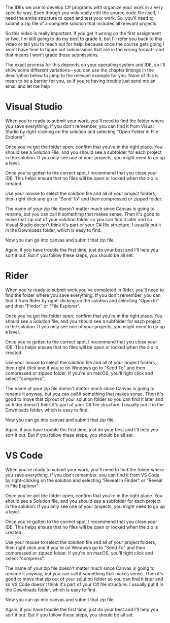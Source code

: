 The IDEs we use to develop C# programs with organize your work in a very specific way. Even though you only really edit the source code file itself, I need the entire structure to open and test your work. So, you'll need to submit a zip file of a complete solution that includes all relevant projects.

So this video is really important. If you get it wrong on the first assignment or two, I'm still going to do my best to grade it, but I'll refer you back to this video or tell you to reach out for help, because once the course gets going I won't have time to figure out submissions that are in the wrong format--and that means I won't grade those submissions.

The exact process for this depends on your operating system and IDE, so I'll show some different variations--you can use the chapter timings in the description below to jump to the relevant example for you. None of this is mean to be a barrier for you, so if you're having trouble just send me an email and let me help

# Visual Studio

When you're ready to submit your work, you'll need to find the folder where you save everything. If you don't remember, you can find it from Visual Studio by right-clicking on the solution and selecting "Open Folder in File Explorer".

Once you've got the folder open, confirm that you're in the right place. You should see a Solution File, and you should see a subfolder for each project in the solution. If you only see one of your projects, you might need to go up a level.

Once you're gotten to the correct spot, I recommend that you close your IDE. This helps ensure that no files will be open or locked when the zip is created.

Use your mouse to select the solution file and all of your project folders, then right click and go to "Send To" and then compressed or zipped folder. 

The name of your zip file doesn't matter much since Canvas is going to rename, but you can call it something that makes sense. Then it's good to move that zip out of your solution folder so you can find it later and so Visual Studio doesn't think it's part of your C# file structure. I usually put it in the Downloads folder, which is easy to find.

Now you can go into canvas and submit that zip file.

Again, if you have trouble the first time, just do your best and I'll help you sort it out. But if you follow these steps, you should be all set.

# Rider

When you're ready to submit work you've completed in Rider, you'll need to find the folder where you save everything. If you don't remember, you can find it from Rider by right-clicking on the solution and selecting "Open In" and then "Finder" or "File Explorer".

Once you've got the folder open, confirm that you're in the right place. You should see a Solution file, and you should see a subfolder for each project in the solution. If you only see one of your projects, you might need to go up a level.

Once you're gotten to the correct spot, I recommend that you close your IDE. This helps ensure that no files will be open or locked when the zip is created.

Use your mouse to select the solution file and all of your project folders, then right click and if you're on Windows go to "Send To" and then compressed or zipped folder. If you're on macOS, you'll right click and select "compress". 

The name of your zip file doesn't matter much since Canvas is going to rename it anyway, but you can call it something that makes sense. Then it's good to move that zip out of your solution folder so you can find it later and so Rider doesn't think it's part of your C# file structure. I usually put it in the Downloads folder, which is easy to find.

Now you can go into canvas and submit that zip file.

Again, if you have trouble the first time, just do your best and I'll help you sort it out. But if you follow these steps, you should be all set.

# VS Code

When you're ready to submit your work, you'll need to find the folder where you save everything. If you don't remember, you can find it from VS Code by right-clicking on the solution and selecting "Reveal in Finder" or "Reveal in File Explorer".

Once you've got the folder open, confirm that you're in the right place. You should see a Solution file, and you should see a subfolder for each project in the solution. If you only see one of your projects, you might need to go up a level.

Once you're gotten to the correct spot, I recommend that you close your IDE. This helps ensure that no files will be open or locked when the zip is created.

Use your mouse to select the solution file and all of your project folders, then right click and if you're on Windows go to "Send To" and then compressed or zipped folder. If you're on macOS, you'll right click and select "compress". 

The name of your zip file doesn't matter much since Canvas is going to rename it anyway, but you can call it something that makes sense. Then it's good to move that zip out of your solution folder so you can find it later and so VS Code doesn't think it's part of your C# file structure. I usually put it in the Downloads folder, which is easy to find.

Now you can go into canvas and submit that zip file.

Again, if you have trouble the first time, just do your best and I'll help you sort it out. But if you follow these steps, you should be all set.